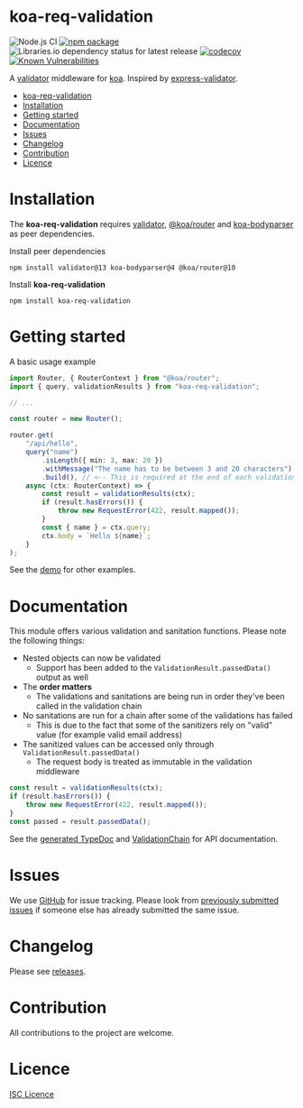 # koa-req-validation

![Node.js CI](https://github.com/ppeerttu/koa-req-validation/workflows/Node.js%20CI/badge.svg?branch=master)
[![npm package](https://badge.fury.io/js/koa-req-validation.svg)](https://badge.fury.io/js/koa-req-validation)
![Libraries.io dependency status for latest release](https://img.shields.io/librariesio/release/npm/koa-req-validation)
[![codecov](https://codecov.io/gh/ppeerttu/koa-req-validation/branch/master/graph/badge.svg?token=IuGu3GKizF)](https://codecov.io/gh/ppeerttu/koa-req-validation)
[![Known Vulnerabilities](https://snyk.io/test/github/ppeerttu/koa-req-validation/badge.svg)](https://snyk.io/test/github/ppeerttu/koa-req-validation)

A [validator][validator-site] middleware for [koa][koa-site]. Inspired by [express-validator][express-validator-site].

- [koa-req-validation](#koa-req-validation)
- [Installation](#installation)
- [Getting started](#getting-started)
- [Documentation](#documentation)
- [Issues](#issues)
- [Changelog](#changelog)
- [Contribution](#contribution)
- [Licence](#licence)

# Installation

The **koa-req-validation** requires [validator][validator-site], [@koa/router][koa-router-site] and [koa-bodyparser][koa-bodyparser-site] as peer dependencies.

Install peer dependencies

```
npm install validator@13 koa-bodyparser@4 @koa/router@10
```

Install **koa-req-validation**

```
npm install koa-req-validation
```

# Getting started

A basic usage example

```typescript
import Router, { RouterContext } from "@koa/router";
import { query, validationResults } from "koa-req-validation";

// ...

const router = new Router();

router.get(
    "/api/hello",
    query("name")
        .isLength({ min: 3, max: 20 })
        .withMessage("The name has to be between 3 and 20 characters")
        .build(), // <-- This is required at the end of each validation
    async (ctx: RouterContext) => {
        const result = validationResults(ctx);
        if (result.hasErrors()) {
            throw new RequestError(422, result.mapped());
        }
        const { name } = ctx.query;
        ctx.body = `Hello ${name}`;
    }
);
```

See the [demo][demo-link] for other examples.

# Documentation

This module offers various validation and sanitation functions. Please note the following things:

-   Nested objects can now be validated
    -   Support has been added to the `ValidationResult.passedData()` output as well
-   The **order matters**
    -   The validations and sanitations are being run in order they've been called in the validation chain
-   No sanitations are run for a chain after some of the validations has failed
    -   This is due to the fact that some of the sanitizers rely on "valid" value (for example valid email address)
-   The sanitized values can be accessed only through `ValidationResult.passedData()`
    -   The request body is treated as immutable in the validation middleware

```typescript
const result = validationResults(ctx);
if (result.hasErrors()) {
    throw new RequestError(422, result.mapped());
}
const passed = result.passedData();
```

See the [generated TypeDoc][typedocs] and [ValidationChain][validation-chain] for API documentation.

# Issues

We use [GitHub][issue-site] for issue tracking. Please look from [previously submitted issues][issue-all-filter-site] if someone else has already submitted the same issue.

# Changelog

Please see [releases][releases-site].

# Contribution

All contributions to the project are welcome.

# Licence

[ISC Licence][licence-link]

[demo-link]: https://github.com/ppeerttu/koa-req-validation/blob/master/demo/index.ts
[licence-link]: https://github.com/ppeerttu/koa-req-validation/blob/master/LICENCE
[typedocs]: https://ppeerttu.github.io/koa-req-validation/
[validation-chain]: https://ppeerttu.github.io/koa-req-validation/classes/_lib_validationchain_.validationchain.html
[issue-site]: https://github.com/ppeerttu/koa-req-validation/issues
[issue-all-filter-site]: https://github.com/ppeerttu/koa-req-validation/issues?utf8=%E2%9C%93&q=is%3Aissue
[releases-site]: https://github.com/ppeerttu/koa-req-validation/releases
[koa-site]: https://koajs.com/
[koa-router-site]: https://github.com/koajs/router
[koa-bodyparser-site]: https://github.com/koajs/bodyparser
[validator-site]: https://github.com/chriso/validator.js
[express-validator-site]: https://github.com/express-validator/express-validator
